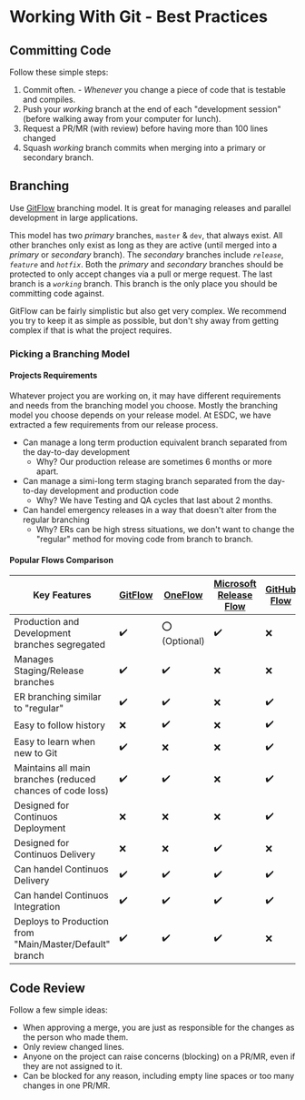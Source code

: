 # Working With Git - Best Practices

## Committing Code

Follow these simple steps:

1. Commit often. - _Whenever_ you change a piece of code that is testable and compiles.
1. Push your _working_ branch at the end of each "development session" (before walking away from your computer for lunch).
1. Request a PR/MR (with review) before having more than 100 lines changed
1. Squash _working_ branch commits when merging into a primary or secondary branch.

## Branching

Use [GitFlow](https://datasift.github.io/gitflow/IntroducingGitFlow.html) branching model.
It is great for managing releases and parallel development in large applications.

This model has two _primary_ branches, `master` & `dev`, that always exist.
All other branches only exist as long as they are active (until merged into a _primary_ or _secondary_ branch).
The _secondary_ branches include _`release`_, _`feature`_ and _`hotfix`_.
Both the _primary_ and _secondary_ branches should be protected to only accept changes via a pull or merge request.
The last branch is a _`working`_ branch.
This branch is the only place you should be committing code against.

GitFlow can be fairly simplistic but also get very complex.
We recommend you try to keep it as simple as possible, but don't shy away from getting complex if that is what the project requires.

### Picking a Branching Model

#### Projects Requirements

Whatever project you are working on, it may have different requirements and needs from the branching model you choose.
Mostly the branching model you choose depends on your release model.
At ESDC, we have extracted a few requirements from our release process.

- Can manage a long term production equivalent branch separated from the day-to-day development
  - Why? Our production release are sometimes 6 months or more apart.
- Can manage a simi-long term staging branch separated from the day-to-day development and production code
  - Why? We have Testing and QA cycles that last about 2 months.
- Can handel emergency releases in a way that doesn't alter from the regular branching
  - Why? ERs can be high stress situations, we don't want to change the "regular" method for moving code from branch to branch.

#### Popular Flows Comparison

| Key Features | [GitFlow](https://datasift.github.io/gitflow/IntroducingGitFlow.html) | [OneFlow](https://www.endoflineblog.com/oneflow-a-git-branching-model-and-workflow) | [Microsoft Release Flow](https://docs.microsoft.com/en-us/azure/devops/learn/devops-at-microsoft/release-flow) | [GitHub Flow](https://githubflow.github.io/) | [GitLab Flow](https://docs.gitlab.com/ee/workflow/gitlab_flow.html) |
| --- | --- | --- | --- | --- | --- |
| Production and Development branches segregated | :heavy_check_mark: | :o: (Optional) | :heavy_check_mark: | :x: | :heavy_check_mark: |
| Manages Staging/Release branches | :heavy_check_mark: | :heavy_check_mark: | :x: | :x: | :heavy_check_mark: |
| ER branching similar to "regular" | :heavy_check_mark: | :heavy_check_mark: | :x: | :heavy_check_mark: | :x: |
| Easy to follow history | :x: | :heavy_check_mark: | :x: | :heavy_check_mark: | :x: |
| Easy to learn when new to Git | :heavy_check_mark: | :x: | :x: | :heavy_check_mark: | :x: |
| Maintains all main branches (reduced chances of code loss) | :heavy_check_mark: | :heavy_check_mark: | :x: | :heavy_check_mark: | :heavy_check_mark: |
| Designed for Continuos Deployment | :x: | :x: | :x: | :heavy_check_mark: | :x: |
| Designed for Continuos Delivery | :x: | :x: | :heavy_check_mark: | :x: | :heavy_check_mark: |
|  Can handel Continuos Delivery | :heavy_check_mark: | :heavy_check_mark: | :heavy_check_mark: | :heavy_check_mark: | :heavy_check_mark: |
|  Can handel Continuos Integration | :heavy_check_mark: | :heavy_check_mark: | :heavy_check_mark: | :heavy_check_mark: | :heavy_check_mark: |
| Deploys to Production from "Main/Master/Default" branch | :heavy_check_mark: | :heavy_check_mark: | :heavy_check_mark: | :x: | :heavy_check_mark: |

## Code Review

Follow a few simple ideas:

- When approving a merge, you are just as responsible for the changes as the person who made them.
- Only review changed lines.
- Anyone on the project can raise concerns (blocking) on a PR/MR, even if they are not assigned to it.
- Can be blocked for any reason, including empty line spaces or too many changes in one PR/MR.
